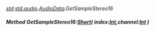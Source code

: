 _[std](../../modules/std/std-module.md):[std.audio](../../modules/std/std-audio.md).[AudioData](../../modules/std/std-audio-audiodata.md).GetSampleStereo16_
##### Method GetSampleStereo16:[Short](../../modules/wonkey/wonkey-types-short.md)( index:[Int](../../modules/wonkey/wonkey-types-int.md),channel:[Int](../../modules/wonkey/wonkey-types-int.md) )
